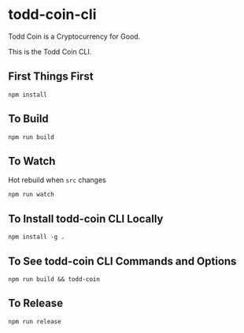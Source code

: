 # todd-coin-cli

Todd Coin is a Cryptocurrency for Good.

This is the Todd Coin CLI.

## First Things First

`npm install`

## To Build

`npm run build`

## To Watch

Hot rebuild when `src` changes

`npm run watch`

## To Install todd-coin CLI Locally

`npm install -g .`

## To See todd-coin CLI Commands and Options

`npm run build && todd-coin`

## To Release

`npm run release`
